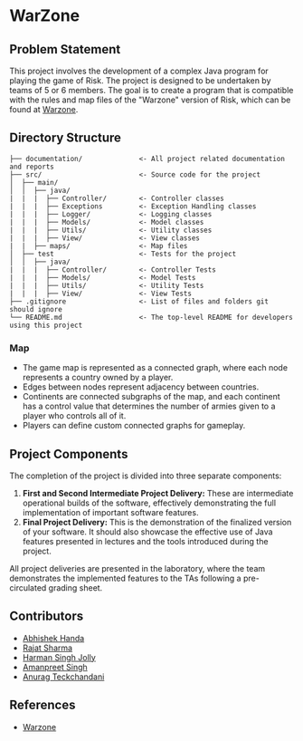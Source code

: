 # WarZone

## Problem Statement
This project involves the development of a complex Java program for playing the game of Risk. The project is designed to be undertaken by teams of 5 or 6 members. The goal is to create a program that is compatible with the rules and map files of the "Warzone" version of Risk, which can be found at [Warzone](https://www.warzone.com/).

## Directory Structure

```
├── documentation/              <- All project related documentation and reports
├── src/                        <- Source code for the project
│  ├── main/
│  │  ├── java/
|  |  |  ├── Controller/        <- Controller classes
|  |  |  ├── Exceptions         <- Exception Handling classes
|  |  |  ├── Logger/            <- Logging classes
|  |  |  ├── Models/            <- Model classes
|  |  |  ├── Utils/             <- Utility classes
|  |  |  ├── View/              <- View classes
|  |  ├── maps/                 <- Map files
│  ├── test                     <- Tests for the project
│  │  ├── java/          
|  |  |  ├── Controller/        <- Controller Tests
|  |  |  ├── Models/            <- Model Tests
|  |  |  ├── Utils/             <- Utility Tests
|  |  |  ├── View/              <- View Tests
├── .gitignore                  <- List of files and folders git should ignore
└── README.md                   <- The top-level README for developers using this project 
```
### Map
- The game map is represented as a connected graph, where each node represents a country owned by a player.
- Edges between nodes represent adjacency between countries.
- Continents are connected subgraphs of the map, and each continent has a control value that determines the number of armies given to a player who controls all of it.
- Players can define custom connected graphs for gameplay.

## Project Components
The completion of the project is divided into three separate components:
1. **First and Second Intermediate Project Delivery:** These are intermediate operational builds of the software, effectively demonstrating the full implementation of important software features.
2. **Final Project Delivery:** This is the demonstration of the finalized version of your software. It should also showcase the effective use of Java features presented in lectures and the tools introduced during the project.

All project deliveries are presented in the laboratory, where the team demonstrates the implemented features to the TAs following a pre-circulated grading sheet.

## Contributors
- [Abhishek Handa](https://github.com/abhishekhandacse)
- [Rajat Sharma](https://github.com/rajat)
- [Harman Singh Jolly](https://github.com/coderjolly)
- [Amanpreet Singh](https://github.com/amanpreetbatra)
- [Anurag Teckchandani](https://github.com/anurag444)

## References
- [Warzone](https://www.warzone.com/)
